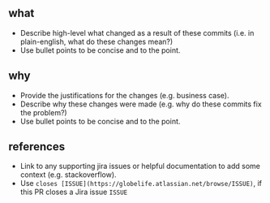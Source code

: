 ## what
* Describe high-level what changed as a result of these commits (i.e. in plain-english, what do these changes mean?)
* Use bullet points to be concise and to the point.

## why
* Provide the justifications for the changes (e.g. business case).
* Describe why these changes were made (e.g. why do these commits fix the problem?)
* Use bullet points to be concise and to the point.

## references
* Link to any supporting jira issues or helpful documentation to add some context (e.g. stackoverflow).
* Use `closes [ISSUE](https://globelife.atlassian.net/browse/ISSUE)`, if this PR closes a Jira issue `ISSUE`

